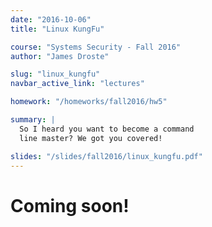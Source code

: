 ```yaml
---
date: "2016-10-06"
title: "Linux KungFu"

course: "Systems Security - Fall 2016"
author: "James Droste"

slug: "linux_kungfu"
navbar_active_link: "lectures"

homework: "/homeworks/fall2016/hw5"

summary: |
  So I heard you want to become a command
  line master? We got you covered!

slides: "/slides/fall2016/linux_kungfu.pdf"
---
```


# Coming soon!